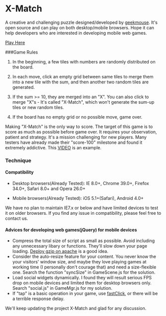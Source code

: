 # X-Match
A creative and challenging puzzle designed/developed by [geekmouse](http://geekmouse.net/press/).
It's open source and can play on both desktop/mobile browsers. Hope it can help developers who are interested in developing mobile web games.

[Play Here](http://geekmouse.github.io/xmatch/) 

###Game Rules
1. In the beginning, a few tiles with numbers are randomly distributed on the board.

2. In each move, click an empty grid between same tiles to merge them into a new tile with the sum, and then another two random tiles are generated.

3. If the sum >= 10, they are merged into an "X". You can also click to merge "X"s - It's called "X-Match", which won't generate the sum-up tiles or new random tiles.

4. If the board has no empty grid or no possible move, game over.

Making "X-Match" is the only way to score. The target of this game is to score as much as possible before game over. It requires your observation, patient and strategy.
It's a mission challenging for new players. Many testers have already made their "score-100" milestone and found it extremely addictive. This [VIDEO](https://www.youtube.com/watch?v=xykJDWJ_yFQ) is an example.

### Technique
#### Compatibility
- Desktop browsers(Already Tested): IE 8.0+, Chrome 39.0+, Firefox 34.0+, Safari 8.0+ and Opera 26.0+

- Mobile browsers(Already Tested): iOS 5.1+(Safari), Android 4.0+

We have no plan to maintain IE7.x or below and have limited devices to test it on older browsers. If you find any issue in compatibility, please feel free to contact us.

#### Advices for developing web games(jQuery) for mobile devices
- Compress the total size of script as small as possible. Avoid including any unnecessary libary or functions. They'll slow down your page loading. [Deploy gzip on apache](http://httpd.apache.org/docs/2.2/mod/mod_deflate.html) is a good idea.
- Consider the auto-resize feature for your content. You never know the your visitors' window size, and maybe they love playing games at working time (I personally don't courage that) and need a size-flexible one. Search the function "syncSize" in GameScene.js for the solution.
- Load social widgets dynamically. I found they will result serious FPS drop on mobile devices and limited them for desktop browsers only. Search "social.js" in GameMgr.js for my solution.
- If "tap" is a basic operation in your game, use [fastClick](https://github.com/ftlabs/fastclick), or there will be a terrible response delay.


We'll keep updating the project X-Match and glad for any discussion.

